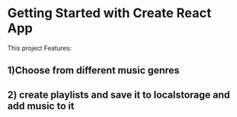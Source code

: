 # Getting Started with Create React App

This project Features:

## 1)Choose from different music genres

## 2) create playlists and save it to localstorage and add music to it
